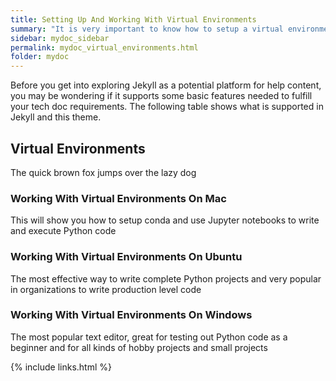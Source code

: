 ```yaml
---
title: Setting Up And Working With Virtual Environments
summary: "It is very important to know how to setup a virtual environment and work inside it"
sidebar: mydoc_sidebar
permalink: mydoc_virtual_environments.html
folder: mydoc
---
```


Before you get into exploring Jekyll as a potential platform for help content, you may be wondering if it supports some basic features needed to fulfill your tech doc requirements. The following table shows what is supported in Jekyll and this theme.

## Virtual Environments

The quick brown fox jumps over the lazy dog

### Working With Virtual Environments On Mac

This will show you how to setup conda and use Jupyter notebooks to write and execute Python code

### Working With Virtual Environments On Ubuntu

The most effective way to write complete Python projects and very popular in organizations to write production level code

### Working With Virtual Environments On Windows

The most popular text editor, great for testing out Python code as a beginner and for all kinds of hobby projects and small projects

{% include links.html %}
